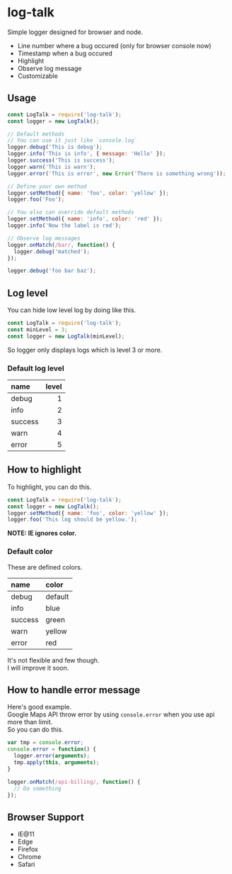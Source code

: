 # log-talk

Simple logger designed for browser and node.

- Line number where a bug occured (only for browser console now)
- Timestamp when a bug occured
- Highlight
- Observe log message
- Customizable

## Usage

```JavaScript
const LogTalk = require('log-talk');
const logger = new LogTalk();

// Default methods
// You can use it just like `console.log`
logger.debug('This is debug');
logger.info('This is info', { message: 'Hello' });
logger.success('This is success');
logger.warn('This is warn');
logger.error('This is error', new Error('There is something wrong'));

// Define your own method
logger.setMethod({ name: 'foo', color: 'yellow' });
logger.foo('Foo');

// You also can override default methods
logger.setMethod({ name: 'info', color: 'red' });
logger.info('Now the label is red');

// Observe log messages
logger.onMatch(/bar/, function() {
  logger.debug('matched');
});

logger.debug('foo bar baz');
```

<!-- Screenshot -->

## Log level

You can hide low level log by doing like this.

```JavaScript
const LogTalk = require('log-talk');
const minLevel = 3;
const logger = new LogTalk(minLevel);
```

So logger only displays logs which is level 3 or more.

### Default log level

| name    | level |
|:--------|------:|
| debug   |     1 |
| info    |     2 |
| success |     3 |
| warn    |     4 |
| error   |     5 |

## How to highlight

To highlight, you can do this.

```JavaScript
const LogTalk = require('log-talk');
const logger = new LogTalk();
logger.setMethod({ name: 'foo', color: 'yellow' });
logger.foo('This log should be yellow.');
```

**NOTE: IE ignores color.**

### Default color

These are defined colors.

| name    | color   |
|:--------|:--------|
| debug   | default |
| info    | blue    |
| success | green   |
| warn    | yellow  |
| error   | red     |

It's not flexible and few though.  
I will improve it soon.

## How to handle error message

Here's good example.  
Google Maps API throw error by using `console.error` when you use api more than limit.  
So you can do this.

```JavaScript
var tmp = console.error;
console.error = function() {
  logger.error(arguments);
  tmp.apply(this, arguments);
}

logger.onMatch(/api-billing/, function() {
  // Do something
});
```

## Browser Support

- IE@11
- Edge
- Firefox
- Chrome
- Safari

